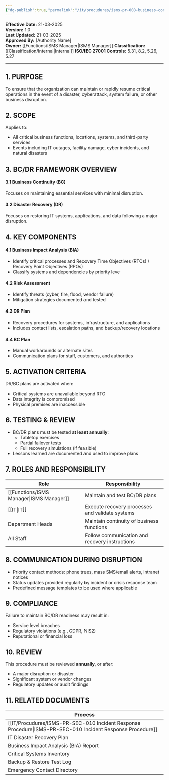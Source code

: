 ```yaml
---
{"dg-publish":true,"permalink":"/it/procudures/isms-pr-008-business-continuity-and-disaster-recovery-bc-dr-procedure/","tags":["procedure","disaster"],"noteIcon":"default"}
---
```


**Effective Date:** 21-03-2025  
**Version:** 1.0  
**Last Updated:** 21-03-2025  
**Approved By:** [Authority Name]  
**Owner:** [[Functions/ISMS Manager\|ISMS Manager]]
**Classification:** [[Classification/Internal\|Internal]]
**ISO/IEC 27001 Controls:** 5.31, 8.2, 5.26, 5.27

---
## **1. PURPOSE**  
To ensure that the organization can maintain or rapidly resume critical operations in the event of a disaster, cyberattack, system failure, or other business disruption.
## **2. SCOPE**
Applies to:
- All critical business functions, locations, systems, and third-party services
- Events including IT outages, facility damage, cyber incidents, and natural disasters
## **3. BC/DR FRAMEWORK OVERVIEW**
#### 3.1 Business Continuity (BC)
Focuses on maintaining essential services with minimal disruption.
#### 3.2 Disaster Recovery (DR)
Focuses on restoring IT systems, applications, and data following a major disruption.
 
## **4. KEY COMPONENTS**
#### 4.1 Business Impact Analysis (BIA)
- Identify critical processes and Recovery Time Objectives (RTOs) / Recovery Point Objectives (RPOs)
- Classify systems and dependencies by priority leve
#### 4.2 Risk Assessment
- Identify threats (cyber, fire, flood, vendor failure)
- Mitigation strategies documented and tested
#### 4.3 DR Plan
- Recovery procedures for systems, infrastructure, and applications
- Includes contact lists, escalation paths, and backup/recovery locations
#### 4.4 BC Plan
- Manual workarounds or alternate sites
- Communication plans for staff, customers, and authorities

## **5. ACTIVATION CRITERIA**  
DR/BC plans are activated when:
- Critical systems are unavailable beyond RTO
- Data integrity is compromised
- Physical premises are inaccessible
## **6. TESTING & REVIEW**  
- BC/DR plans must be tested **at least annually**:
    - Tabletop exercises
    - Partial failover tests
    - Full recovery simulations (if feasible)
- Lessons learned are documented and used to improve plans
## **7. ROLES AND RESPONSIBILITY**  

| Role             | Responsibility                                  |
| ---------------- | ----------------------------------------------- |
| [[Functions/ISMS Manager\|ISMS Manager]] | Maintain and test BC/DR plans                   |
| [[IT\|IT]]           | Execute recovery processes and validate systems |
| Department Heads | Maintain continuity of business functions       |
| All Staff        | Follow communication and recovery instructions  |
## **8. COMMUNICATION DURING DISRUPTION**
- Priority contact methods: phone trees, mass SMS/email alerts, intranet notices
- Status updates provided regularly by incident or crisis response team
- Predefined message templates to be used where applicable
## **9. COMPLIANCE**
Failure to maintain BC/DR readiness may result in:
- Service level breaches
- Regulatory violations (e.g., GDPR, NIS2)
- Reputational or financial loss
## **10. REVIEW**
This procedure must be reviewed **annually**, or after:
- A major disruption or disaster
- Significant system or vendor changes
- Regulatory updates or audit findings
## **11. RELATED DOCUMENTS**

| Process                                         |
| ----------------------------------------------- |
| [[IT/Procudures/ISMS-PR-SEC-010 Incident Response Procedure\|ISMS-PR-SEC-010 Incident Response Procedure]] |
| IT Disaster Recovery Plan                       |
| Business Impact Analysis (BIA) Report           |
| Critical Systems Inventory                      |
| Backup & Restore Test Log                       |
| Emergency Contact Directory                     |








